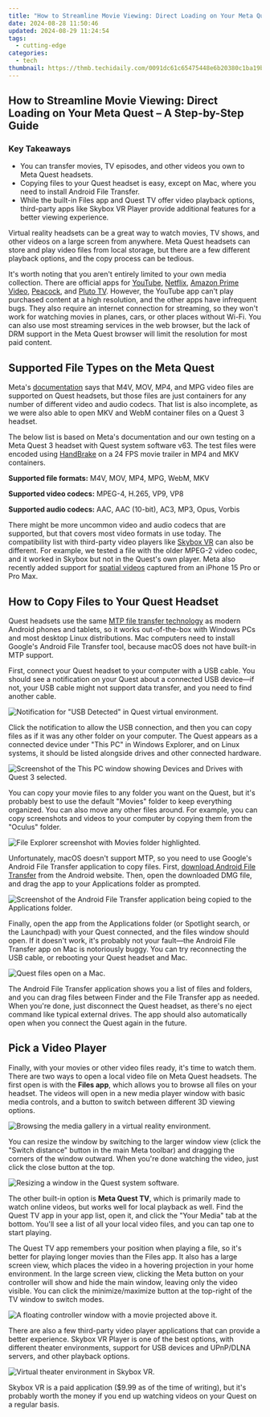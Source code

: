 ```yaml
---
title: "How to Streamline Movie Viewing: Direct Loading on Your Meta Quest – A Step-by-Step Guide"
date: 2024-08-28 11:50:46
updated: 2024-08-29 11:24:54
tags:
  - cutting-edge
categories:
  - tech
thumbnail: https://thmb.techidaily.com/0091dc61c65475448e6b20380c1ba19b6aec743f43714543b259bc14c7475306.jpg
---
```


## How to Streamline Movie Viewing: Direct Loading on Your Meta Quest – A Step-by-Step Guide

### Key Takeaways

* You can transfer movies, TV episodes, and other videos you own to Meta Quest headsets.
* Copying files to your Quest headset is easy, except on Mac, where you need to install Android File Transfer.
* While the built-in Files app and Quest TV offer video playback options, third-party apps like Skybox VR Player provide additional features for a better viewing experience.

 Virtual reality headsets can be a great way to watch movies, TV shows, and other videos on a large screen from anywhere. Meta Quest headsets can store and play video files from local storage, but there are a few different playback options, and the copy process can be tedious.

 It's worth noting that you aren't entirely limited to your own media collection. There are official apps for [YouTube](https://www.meta.com/experiences/2002317119880945), [Netflix](https://www.meta.com/experiences/2184912004923042), [Amazon Prime Video](https://www.meta.com/experiences/2274617532624269), [Peacock](https://www.meta.com/experiences/5821833171264888), and [Pluto TV](https://www.meta.com/experiences/5394844040635710). However, the YouTube app can't play purchased content at a high resolution, and the other apps have infrequent bugs. They also require an internet connection for streaming, so they won't work for watching movies in planes, cars, or other places without Wi-Fi. You can also use most streaming services in the web browser, but the lack of DRM support in the Meta Quest browser will limit the resolution for most paid content.

##  Supported File Types on the Meta Quest

 Meta's [documentation](https://www.meta.com/help/quest/articles/in-vr-experiences/oculus-apps/using-files-app/) says that M4V, MOV, MP4, and MPG video files are supported on Quest headsets, but those files are just containers for any number of different video and audio codecs. That list is also incomplete, as we were also able to open MKV and WebM container files on a Quest 3 headset.

 The below list is based on Meta's documentation and our own testing on a Meta Quest 3 headset with Quest system software v63\. The test files were encoded using [HandBrake](https://handbrake.fr/) on a 24 FPS movie trailer in MP4 and MKV containers.

**Supported file formats:** M4V, MOV, MP4, MPG, WebM, MKV

**Supported video codecs:** MPEG-4, H.265, VP9, VP8

**Supported audio codecs:** AAC, AAC (10-bit), AC3, MP3, Opus, Vorbis

 There might be more uncommon video and audio codecs that are supported, but that covers most video formats in use today. The compatibility list with third-party video players like [Skybox VR](https://skybox.xyz/) can also be different. For example, we tested a file with the older MPEG-2 video codec, and it worked in Skybox but not in the Quest's own player. Meta also recently added support for [spatial videos](https://www.meta.com/help/quest/articles/in-vr-experiences/oculus-apps/spatial-video/) captured from an iPhone 15 Pro or Pro Max.

##  How to Copy Files to Your Quest Headset

 Quest headsets use the same [MTP file transfer technology](https://common-error.techidaily.com/tips-for-reducing-excessive-svchostexe-load-on-windows-10-system/) as modern Android phones and tablets, so it works out-of-the-box with Windows PCs and most desktop Linux distributions. Mac computers need to install Google's Android File Transfer tool, because macOS does not have built-in MTP support.

 First, connect your Quest headset to your computer with a USB cable. You should see a notification on your Quest about a connected USB device—if not, your USB cable might not support data transfer, and you need to find another cable.

![Notification for "USB Detected" in Quest virtual environment.](https://static1.howtogeekimages.com/wordpress/wp-content/uploads/2024/03/com-oculus-vrshell-20240322-142155.jpg) 

 Click the notification to allow the USB connection, and then you can copy files as if it was any other folder on your computer. The Quest appears as a connected device under "This PC" in Windows Explorer, and on Linux systems, it should be listed alongside drives and other connected hardware.

![Screenshot of the This PC window showing Devices and Drives with Quest 3 selected.](https://static1.howtogeekimages.com/wordpress/wp-content/uploads/2024/03/clipboard-mar-22-2024-at-2-24-pm-2.png) 

 You can copy your movie files to any folder you want on the Quest, but it's probably best to use the default "Movies" folder to keep everything organized. You can also move any other files around. For example, you can copy screenshots and videos to your computer by copying them from the "Oculus" folder.

![File Explorer screenshot with Movies folder highlighted.](https://static1.howtogeekimages.com/wordpress/wp-content/uploads/2024/03/clipboard-mar-22-2024-at-2-24-pm.png) 

 Unfortunately, macOS doesn't support MTP, so you need to use Google's Android File Transfer application to copy files. First, [download Android File Transfer](https://www.android.com/filetransfer/) from the Android website. Then, open the downloaded DMG file, and drag the app to your Applications folder as prompted.

![Screenshot of the Android File Transfer application being copied to the Applications folder.](https://static1.howtogeekimages.com/wordpress/wp-content/uploads/2024/03/screenshot-2024-03-22-at-2-45-51-pm.png) 

 Finally, open the app from the Applications folder (or Spotlight search, or the Launchpad) with your Quest connected, and the files window should open. If it doesn't work, it's probably not your fault—the Android File Transfer app on Mac is notoriously buggy. You can try reconnecting the USB cable, or rebooting your Quest headset and Mac.

![Quest files open on a Mac.](https://static1.howtogeekimages.com/wordpress/wp-content/uploads/2024/03/screenshot-2024-03-22-at-2-53-44-pm-1.png) 

 The Android File Transfer application shows you a list of files and folders, and you can drag files between Finder and the File Transfer app as needed. When you're done, just disconnect the Quest headset, as there's no eject command like typical external drives. The app should also automatically open when you connect the Quest again in the future.

##  Pick a Video Player

 Finally, with your movies or other video files ready, it's time to watch them. There are two ways to open a local video file on Meta Quest headsets. The first open is with the **Files app**, which allows you to browse all files on your headset. The videos will open in a new media player window with basic media controls, and a button to switch between different 3D viewing options.

![Browsing the media gallery in a virtual reality environment.](https://static1.howtogeekimages.com/wordpress/wp-content/uploads/2024/03/quest.jpg) 

 You can resize the window by switching to the larger window view (click the "Switch distance" button in the main Meta toolbar) and dragging the corners of the window outward. When you're done watching the video, just click the close button at the top.

![Resizing a window in the Quest system software.](https://static1.howtogeekimages.com/wordpress/wp-content/uploads/2024/03/quest-1.jpg) 

 The other built-in option is **Meta Quest TV**, which is primarily made to watch online videos, but works well for local playback as well. Find the Quest TV app in your app list, open it, and click the "Your Media" tab at the bottom. You'll see a list of all your local video files, and you can tap one to start playing.

 The Quest TV app remembers your position when playing a file, so it's better for playing longer movies than the Files app. It also has a large screen view, which places the video in a hovering projection in your home environment. In the large screen view, clicking the Meta button on your controller will show and hide the main window, leaving only the video visible. You can click the minimize/maximize button at the top-right of the TV window to switch modes.

![A floating controller window with a movie projected above it.](https://static1.howtogeekimages.com/wordpress/wp-content/uploads/2024/03/quest-2.jpg) 

 There are also a few third-party video player applications that can provide a better experience. Skybox VR Player is one of the best options, with different theater environments, support for USB devices and UPnP/DLNA servers, and other playback options.

![Virtual theater environment in Skybox VR.](https://static1.howtogeekimages.com/wordpress/wp-content/uploads/2024/03/quest2.jpg) 

 Skybox VR is a paid application ($9.99 as of the time of writing), but it's probably worth the money if you end up watching videos on your Quest on a regular basis.

<ins class="adsbygoogle"
     style="display:block"
     data-ad-format="autorelaxed"
     data-ad-client="ca-pub-7571918770474297"
     data-ad-slot="1223367746"></ins>



<ins class="adsbygoogle"
     style="display:block"
     data-ad-client="ca-pub-7571918770474297"
     data-ad-slot="8358498916"
     data-ad-format="auto"
     data-full-width-responsive="true"></ins>
